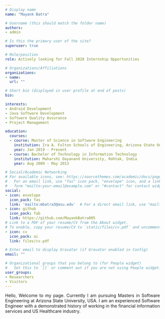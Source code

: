 ```yaml
---
# Display name
name: "Mayank Batra"

# Username (this should match the folder name)
authors:
- admin

# Is this the primary user of the site?
superuser: true

# Role/position
role: Actively looking for Fall 2020 Internship Opportunities

# Organizations/Affiliations
organizations:
- name:
  url: ""

# Short bio (displayed in user profile at end of posts)
bio: 

interests:
- Android Development
- Java Software Development
- Software Quality Assurance 
- Project Management

education:
  courses:
  - course: Master of Science in Software Engineering
    institution: Ira A. Fulton Schools of Engineering, Arizona State University, Tempe, Arizona, USA
    year: Jan 2019 - Present
  - course: Bachelor of Technology in Information Technology
    institution: Maharshi Dayanand University, Rohtak, India
    year: Aug 2009 - May 2013

# Social/Academic Networking
# For available icons, see: https://sourcethemes.com/academic/docs/page-builder/#icons
#   For an email link, use "fas" icon pack, "envelope" icon, and a link in the
#   form "mailto:your-email@example.com" or "#contact" for contact widget.
social:
- icon: envelope
  icon_pack: fas
  link: 'mailto:mbatra3@asu.edu'  # For a direct email link, use "mailto:test@example.org".
- icon: github
  icon_pack: fab
  link: https://github.com/MayankBatra005
# Link to a PDF of your resume/CV from the About widget.
# To enable, copy your resume/CV to `static/files/cv.pdf` and uncomment the lines below.
- icon: cv
  icon_pack: ai
  link: files/cv.pdf

# Enter email to display Gravatar (if Gravatar enabled in Config)
email: ""

# Organizational groups that you belong to (for People widget)
#   Set this to `[]` or comment out if you are not using People widget.
user_groups:
- Researchers
- Visitors
---
```


<p style='text-align: justify;'> Hello, Welcome to my page. Currently I am pursuing Masters in Software Engineering at Arizona State University, USA. I am an experienced Software Engineer with a demonstrated history of working in the financial information services and US Healthcare industry.
</p>



